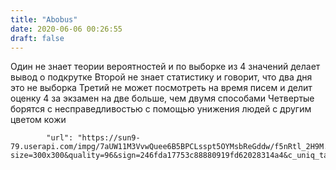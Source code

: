 ```yaml
---
title: "Abobus"
date: 2020-06-06 00:26:55
draft: false
---
```


Один не знает теории вероятностей и по выборке из 4 значений делает вывод о подкрутке
Второй не знает статистику и говорит, что два дня это не выборка
Третий не может посмотреть на время писем и делит оценку 4 за экзамен на две больше, чем двумя способами
Четвертые борятся с несправедливостью с помощью унижения людей с другим цветом кожи

            "url": "https://sun9-79.userapi.com/impg/7aUW11M3VvwQuee6B5BPCLsspt5OYMsbReGddw/f5nRtl_2H9M.jpg?size=300x300&quality=96&sign=246fda17753c88880919fd62028314a4&c_uniq_tag=hfnLH3SSchx7qIksUZZRsPFUDkIwqlxIXrCmLXqFZnU&type=album",
